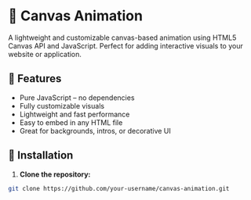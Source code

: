 # 🎨 Canvas Animation

A lightweight and customizable canvas-based animation using HTML5 Canvas API and JavaScript. Perfect for adding interactive visuals to your website or application.

## 🌟 Features

- Pure JavaScript – no dependencies
- Fully customizable visuals
- Lightweight and fast performance
- Easy to embed in any HTML file
- Great for backgrounds, intros, or decorative UI

## 🚀 Installation

1. **Clone the repository:**

```bash
git clone https://github.com/your-username/canvas-animation.git
